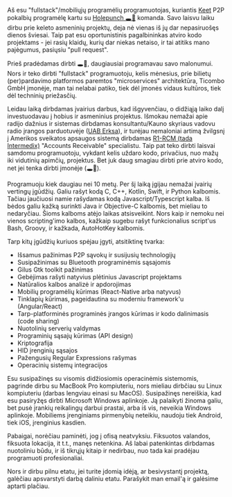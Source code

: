 Aš esu "fullstack"/mobiliųjų programėlių programuotojas, kuriantis [Keet](https://keet.io/) P2P pokalbių programėlę kartu su [Holepunch 🕳️🥊](https://holepunch.to/) komanda. Savo laisvu laiku dirbu prie keleto asmeninių projektų, deja nė vienas iš jų dar nepasiruošęs dienos šviesai. Taip pat esu oportunistinis pagalbininkas atviro kodo projektams - jei rasių klaidų, kurių dar niekas netaiso, ir tai atitiks mano pajėgumus, pasiųsiu "pull request".

Prieš pradėdamas dirbti 🕳️🥊, daugiausiai programavau savo malonumui. Nors ir teko dirbti "fullstack" programuotoju, kelis mėnesius, prie bilietų (per)pardavimo platformos paremtos "microservices" architektūra, Ticombo GmbH įmonėje, man tai nelabai patiko, tiek dėl įmonės vidaus kultūros, tiek dėl techninių priežasčių.

Leidau laiką dirbdamas įvairius darbus, kad išgyvenčiau, o didžiąją laiko dalį investuodavau į hobius ir asmeninius projektus. Išmokau nemažai apie radijo dažnius ir sistemas dirbdamas konsultantu/Kauno skyriaus vadovu radio įrangos parduotuvėje ([UAB Erksa](http://www.erksa.lt/Lt/)), ir turėjau nemaloniai artimą žvilgsnį į Amerikos sveikatos apsaugos sistemą dirbdamas [R1-RCM (tada Intermedix)](https://www.r1rcm.com/) "Accounts Receivable" specialistu. Taip pat teko dirbti laisvai samdomu programuotoju, vykdant kelis uždaro kodo, privačius, nuo mažų iki vidutinių apimčių, projektus. Bet juk daug smagiau dirbti prie atviro kodo, net jei tenka dirbti įmonėje (🕳️🥊).

Programuoju kiek daugiau nei 10 metų. Per šį laiką įgijau nemažai įvairių vertingų įgūdžių. Galiu rašyt kodą C, C++, Kotlin, Swift, ir Python kalbomis. Tačiau jaučiuosi namie rašydamas kodą Javascript/Typescript kalba. Iš bėdos galiu kažką surinkti Java ir Objective-C kalbomis, bet mieliau to nedaryčiau. Šioms kalboms atėjo laikas atsisveikint. Nors kaip ir nemoku nei vienos scripting'imo kalbos, kažkaip sugebu rašyt funkcionalius script'us Bash, Groovy, ir kažkada, AutoHotKey kalbomis.

Tarp kitų įgūdžių kuriuos spėjau įgyti, atsitiktinę tvarka:

- Išsamus pažinimas P2P sąvokų ir susijusių technologijų
- Susipažinimas su Bluetooth programinėmis sąsajomis
- Gilus Gtk toolkit pažinimas
- Gebėjimas rašyti natyvius plėtinius Javascript projektams
- Natūralios kalbos analizė ir apdorojimas
- Mobilių programėlių kūrimas (React-Native arba natyvus)
- Tinklapių kūrimas, pageidautina su moderniu framework'u (Angular/React)
- Tarp-platforminės programinės įrangos kūrimas ir kodo dalinimasis (code sharing)
- Nuotolinių serverių valdymas
- Programinių sąsajų kūrimas (API design)
- Kriptografija
- HID įrenginių sąsajos
- Pažengusių Regular Expressions rašymas
- Operacinių sistemų integracijos

Esu susipažinęs su visomis didžiosiomis operacinėmis sistemomis, pagrinde dirbu su MacBook Pro kompiuteriu, nors mieliau dirbčiau su Linux kompiuteriu (darbas lengviau einasi su MacOS). Susipažinęs nereiškia, kad esu pasiryžęs dirbti Microsoft Windows aplinkoje. Ją palaikyti žinoma galiu, bet pusė įrankių reikalingų darbui prastai, arba iš vis, neveikia Windows aplinkoje. Mobiliems įrenginiams pirmenybių neteikiu, naudoju tiek Android, tiek iOS, įrenginius kasdien.

Pabaigai, norėčiau paminėti, jog į ofisą neatvyksiu. Fiksuotos valandos, fiksuota lokacija, it t.t., manęs netenkina. Aš labai patenkintas dirbdamas nuotoliniu būdu, ir iš tikrųjų kitaip ir nedirbau, nuo tada kai pradėjau programuoti profesionaliai.

Nors ir dirbu pilnu etatu, jei turite įdomią idėją, ar besivystantį projektą, galėčiau apsvarstyti darbą daliniu etatu. Parašykit man email'ą ir galėsime aptarti plačiau.

